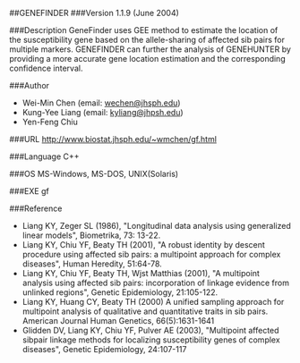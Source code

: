 ##GENEFINDER
###Version
1.1.9 (June 2004)

###Description
GeneFinder uses GEE method to estimate the location of the susceptibility gene based on the allele-sharing of affected sib pairs for multiple markers. GENEFINDER can further the analysis of GENEHUNTER by providing a more accurate gene location estimation and the corresponding confidence interval.

###Author
* Wei-Min Chen (email: wechen@jhsph.edu)
* Kung-Yee Liang (email: kyliang@jhpsh.edu)
* Yen-Feng Chiu

###URL
http://www.biostat.jhsph.edu/~wmchen/gf.html

###Language
C++

###OS
MS-Windows, MS-DOS, UNIX(Solaris)

###EXE
gf

###Reference
* Liang KY, Zeger SL (1986), "Longitudinal data analysis using generalized linear models", Biometrika, 73: 13-22.
* Liang KY, Chiu YF, Beaty TH (2001), "A robust identity by descent procedure using affected sib pairs: a multipoint approach for complex diseases", Human Heredity, 51:64-78.
* Liang KY, Chiu YF, Beaty TH, Wjst Matthias (2001), "A multipoint analysis using affected sib pairs: incorporation of linkage evidence from unlinked regions", Genetic Epidemiology, 21:105-122.
* Liang KY, Huang CY, Beaty TH (2000) A unified sampling approach for multipoint analysis of qualitative and quantitative traits in sib pairs. American Journal Human Genetics, 66(5):1631-1641
* Glidden DV, Liang KY, Chiu YF, Pulver AE (2003), "Multipoint affected sibpair linkage methods for localizing susceptibility genes of complex diseases", Genetic Epidemiology, 24:107-117


